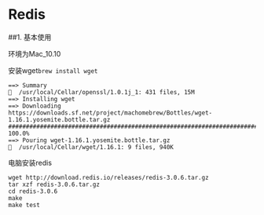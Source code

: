 # Redis

##1. 基本使用

环境为Mac_10.10

安装wget`brew install wget`

    ==> Summary
    🍺  /usr/local/Cellar/openssl/1.0.1j_1: 431 files, 15M
    ==> Installing wget
    ==> Downloading https://downloads.sf.net/project/machomebrew/Bottles/wget-1.16.1.yosemite.bottle.tar.gz
    ######################################################################## 100.0%
    ==> Pouring wget-1.16.1.yosemite.bottle.tar.gz
    🍺  /usr/local/Cellar/wget/1.16.1: 9 files, 940K
    
电脑安装redis

    wget http://download.redis.io/releases/redis-3.0.6.tar.gz
    tar xzf redis-3.0.6.tar.gz
    cd redis-3.0.6
    make
    make test